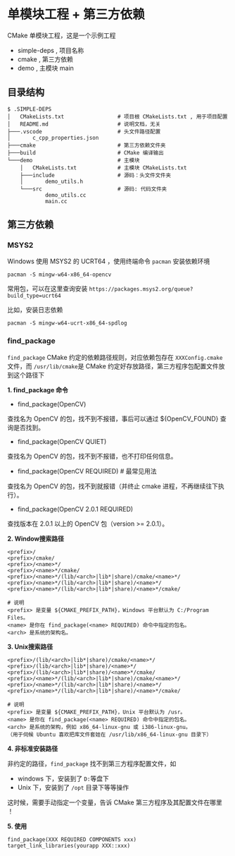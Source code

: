 
# 单模块工程 + 第三方依赖

CMake 单模块工程，这是一个示例工程

- simple-deps   , 项目名称
- cmake         , 第三方依赖
- demo          , 主模块 main

## 目录结构

```
$ .SIMPLE-DEPS      
│   CMakeLists.txt                 # 项目根 CMakeLists.txt , 用于项目配置
│   README.md                      # 说明文档，无关
├───.vscode                        # 头文件路径配置
│       c_cpp_properties.json
├───cmake                          # 第三方依赖文件夹
├───build                          # CMake 编译输出
└───demo                           # 主模块
    │   CMakeLists.txt             # 主模块 CMakeLists.txt                    
    ├───include                    # 源码：头文件文件夹
    │       demo_utils.h
    └───src                        # 源码: 代码文件夹
            demo_utils.cc
            main.cc
```

## 第三方依赖

### MSYS2 

Windows 使用 MSYS2 的 UCRT64 ，使用终端命令 `pacman` 安装依赖环境

```
pacman -S mingw-w64-x86_64-opencv
```

常用包，可以在这里查询安装 `https://packages.msys2.org/queue?build_type=ucrt64`

比如，安装日志依赖

```
pacman -S mingw-w64-ucrt-x86_64-spdlog
```

### find_package

`find_package` CMake 约定的依赖路径规则，对应依赖包存在 `XXXConfig.cmake` 文件，而 `/usr/lib/cmake`是 CMake 约定好存放路径，第三方程序包配置文件放到这个路径下

**1. find_package 命令**

- find_package(OpenCV)

查找名为 OpenCV 的包，找不到不报错，事后可以通过 ${OpenCV_FOUND} 查询是否找到。

- find_package(OpenCV QUIET)

查找名为 OpenCV 的包，找不到不报错，也不打印任何信息。

- find_package(OpenCV REQUIRED) # 最常见用法

查找名为 OpenCV 的包，找不到就报错（并终止 cmake 进程，不再继续往下执行）。

- find_package(OpenCV 2.0.1 REQUIRED)

查找版本在 2.0.1 以上的 OpenCV 包（version >= 2.0.1）。

**2. Window搜索路径**

```
<prefix>/
<prefix>/cmake/
<prefix>/<name>*/
<prefix>/<name>*/cmake/
<prefix>/<name>*/(lib/<arch>|lib*|share)/cmake/<name>*/
<prefix>/<name>*/(lib/<arch>|lib*|share)/<name>*/
<prefix>/<name>*/(lib/<arch>|lib*|share)/<name>*/cmake/

# 说明
<prefix> 是变量 ${CMAKE_PREFIX_PATH}，Windows 平台默认为 C:/Program Files。
<name> 是你在 find_package(<name> REQUIRED) 命令中指定的包名。
<arch> 是系统的架构名。
```

**3. Unix搜索路径**

```
<prefix>/(lib/<arch>|lib*|share)/cmake/<name>*/
<prefix>/(lib/<arch>|lib*|share)/<name>*/
<prefix>/(lib/<arch>|lib*|share)/<name>*/cmake/
<prefix>/<name>*/(lib/<arch>|lib*|share)/cmake/<name>*/
<prefix>/<name>*/(lib/<arch>|lib*|share)/<name>*/
<prefix>/<name>*/(lib/<arch>|lib*|share)/<name>*/cmake/

# 说明
<prefix> 是变量 ${CMAKE_PREFIX_PATH}，Unix 平台默认为 /usr。
<name> 是你在 find_package(<name> REQUIRED) 命令中指定的包名。
<arch> 是系统的架构，例如 x86_64-linux-gnu 或 i386-linux-gnu。
（用于伺候 Ubuntu 喜欢把库文件套娃在 /usr/lib/x86_64-linux-gnu 目录下）
```

**4. 非标准安装路径**

非约定的路径，`find_package` 找不到第三方程序配置文件，如

- windows 下，安装到了 `D:`等盘下
- Unix 下，安装到了 `/opt` 目录下等等操作

这时候，需要手动指定一个变量，告诉 CMake 第三方程序及其配置文件在哪里 ！

**5. 使用**

```
find_package(XXX REQUIRED COMPONENTS xxx)
target_link_libraries(yourapp XXX::xxx)
```